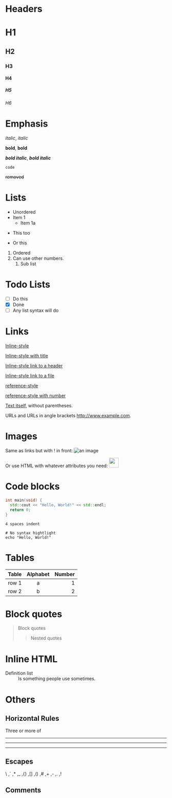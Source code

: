 <!---
Markdown cheatsheet

Maintainer:  Beomjoon Goh
Last Change: 08 Mar 2020 03:33:12 +0900
-->

# Headers

# H1
## H2
### H3
#### H4
##### H5
###### H6

# Emphasis

*italic*, _italic_

**bold**, __bold__

***bold italic***, ___bold italic___

`code`

~~removed~~

# Lists

* Unordered
* Item 1
  * Item 1a
- This too
+ Or this

1. Ordered
1. Can use other numbers.
   1. Sub list

# Todo Lists

- [ ] Do this
- [x] Done
- [ ] Any list syntax will do

# Links

[Inline-style](https://www.google.com)

[Inline-style with title](https://www.google.com "Google's Homepage")

[Inline-style link to a header](#links)

[Inline-style link to a file](../see/this)

[reference-style][Case-insensitive Text]

[reference-style with number][1]

[Text itself], without parentheses.

URLs and URLs in angle brackets <http://www.example.com>.

[case-insensitive text]: https://www.mozilla.org
[1]: http://slashdot.org
[Text itself]: http://www.reddit.com

# Images

Same as links but with \! in front: ![an image](./img/image.png)

Or use HTML with whatever attributes you need:
<img src="./img/image.png" height="30">

# Code blocks

```cpp
int main(void) {
  std::cout << "Hello, World!" << std::endl;
  return 0;
}
```

    4 spaces indent

```
# No syntax hightlight
echo "Hello, World!"
```

# Tables

| Table | Alphabet | Number  |
|-------|:--------:| -------:|
| row 1 | a        | 1       |
| row 2 | b        | 2       |

# Block quotes

> Block quotes
> > Nested quotes

# Inline HTML

<dl>
  <dt>Definition list</dt>
  <dd>Is something people use sometimes.</dd>
</dl>

# Others

## Horizontal Rules

Three or more of
******
------
______

## Escapes

\\ ,\` ,\* ,\_ ,\{\} ,\[\] ,\(\) ,\# ,\+ ,\- ,\.  ,\!
 
## Comments

<!-- HTML comments -->

<!--
Multi line
comments
-->

[//]: # "Comment abusing empty links"

[//]: # (parentheses works too)

[//]: # "
Multi line comment
As long as there's no blank line.
"
